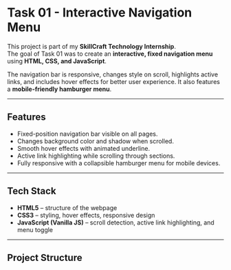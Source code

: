 #  Task 01 - Interactive Navigation Menu  

This project is part of my **SkillCraft Technology Internship**.  
The goal of Task 01 was to create an **interactive, fixed navigation menu** using **HTML, CSS, and JavaScript**.  

The navigation bar is responsive, changes style on scroll, highlights active links, and includes hover effects for better user experience. It also features a **mobile-friendly hamburger menu**.  

---

## Features  
- Fixed-position navigation bar visible on all pages.  
- Changes background color and shadow when scrolled.  
- Smooth hover effects with animated underline.  
- Active link highlighting while scrolling through sections. 
- Fully responsive with a collapsible hamburger menu for mobile devices.  

---

##  Tech Stack  
- **HTML5** – structure of the webpage  
- **CSS3** – styling, hover effects, responsive design  
- **JavaScript (Vanilla JS)** – scroll detection, active link highlighting, and menu toggle  

---

##  Project Structure  
